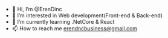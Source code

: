 - 👋 Hi, I’m @ErenDinc
- 👀 I’m interested in Web development(Front-end & Back-end)
- 🌱 I’m currently learning .NetCore & React
- 📫 How to reach me erendncbusiness@gmail.com

<!---
ErenDinc/ErenDinc is a ✨ special ✨ repository because its `README.md` (this file) appears on your GitHub profile.
You can click the Preview link to take a look at your changes.
--->
